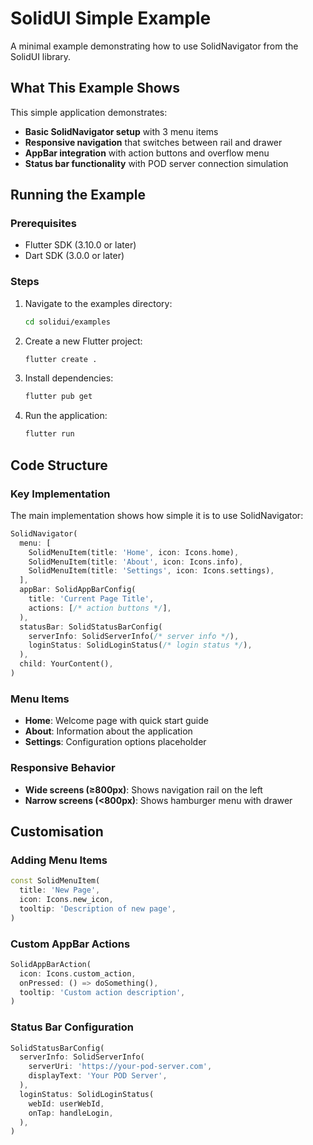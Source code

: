 # SolidUI Simple Example

A minimal example demonstrating how to use SolidNavigator from the SolidUI library.

## What This Example Shows

This simple application demonstrates:

- **Basic SolidNavigator setup** with 3 menu items
- **Responsive navigation** that switches between rail and drawer
- **AppBar integration** with action buttons and overflow menu
- **Status bar functionality** with POD server connection simulation

## Running the Example

### Prerequisites
- Flutter SDK (3.10.0 or later)
- Dart SDK (3.0.0 or later)

### Steps
1. Navigate to the examples directory:
   ```bash
   cd solidui/examples
   ```
   
2. Create a new Flutter project:
   ```bash
   flutter create .
   ```

3. Install dependencies:
   ```bash
   flutter pub get
   ```

4. Run the application:
   ```bash
   flutter run
   ```

## Code Structure

### Key Implementation

The main implementation shows how simple it is to use SolidNavigator:

```dart
SolidNavigator(
  menu: [
    SolidMenuItem(title: 'Home', icon: Icons.home),
    SolidMenuItem(title: 'About', icon: Icons.info),
    SolidMenuItem(title: 'Settings', icon: Icons.settings),
  ],
  appBar: SolidAppBarConfig(
    title: 'Current Page Title',
    actions: [/* action buttons */],
  ),
  statusBar: SolidStatusBarConfig(
    serverInfo: SolidServerInfo(/* server info */),
    loginStatus: SolidLoginStatus(/* login status */),
  ),
  child: YourContent(),
)
```

### Menu Items
- **Home**: Welcome page with quick start guide
- **About**: Information about the application
- **Settings**: Configuration options placeholder

### Responsive Behavior
- **Wide screens (≥800px)**: Shows navigation rail on the left
- **Narrow screens (<800px)**: Shows hamburger menu with drawer

## Customisation

### Adding Menu Items
```dart
const SolidMenuItem(
  title: 'New Page',
  icon: Icons.new_icon,
  tooltip: 'Description of new page',
)
```

### Custom AppBar Actions
```dart
SolidAppBarAction(
  icon: Icons.custom_action,
  onPressed: () => doSomething(),
  tooltip: 'Custom action description',
)
```

### Status Bar Configuration
```dart
SolidStatusBarConfig(
  serverInfo: SolidServerInfo(
    serverUri: 'https://your-pod-server.com',
    displayText: 'Your POD Server',
  ),
  loginStatus: SolidLoginStatus(
    webId: userWebId,
    onTap: handleLogin,
  ),
)
```
